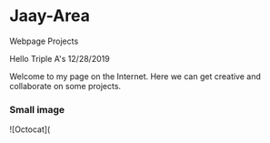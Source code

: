 # Jaay-Area
Webpage Projects

Hello Triple A's  12/28/2019

Welcome to my page on the Internet. Here we can get creative and collaborate on some projects.

### Small image

![Octocat](
